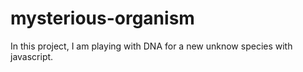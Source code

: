 # mysterious-organism
In this project, I am playing with DNA for a new unknow species with javascript.
